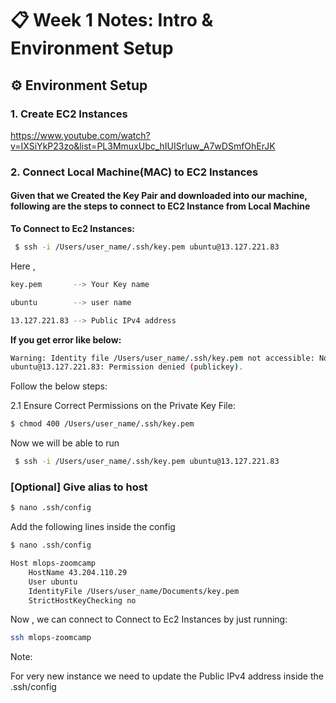 # 📋 Week 1 Notes: Intro & Environment Setup


## ⚙ Environment Setup 


### 1. Create EC2 Instances

https://www.youtube.com/watch?v=IXSiYkP23zo&list=PL3MmuxUbc_hIUISrluw_A7wDSmfOhErJK 

### 2. Connect Local Machine(MAC) to EC2 Instances

#### Given that we Created the Key Pair and downloaded into our machine, following are the steps to connect to EC2 Instance from Local Machine

**To Connect to Ec2 Instances:**

```sh
 $ ssh -i /Users/user_name/.ssh/key.pem ubuntu@13.127.221.83
```

Here ,

```sh
key.pem       --> Your Key name

ubuntu        --> user name

13.127.221.83 --> Public IPv4 address
```


**If you get error like below:**
```sh
Warning: Identity file /Users/user_name/.ssh/key.pem not accessible: No such file or directory.
ubuntu@13.127.221.83: Permission denied (publickey).
```

Follow the below steps:

2.1 Ensure Correct Permissions on the Private Key File:

```sh
$ chmod 400 /Users/user_name/.ssh/key.pem
```

Now we will be able to run 

```sh
 $ ssh -i /Users/user_name/.ssh/key.pem ubuntu@13.127.221.83
```

### [Optional] Give alias to host

```sh
$ nano .ssh/config
```

Add the following lines inside the config

```sh
$ nano .ssh/config
```

```sh
Host mlops-zoomcamp
    HostName 43.204.110.29
    User ubuntu
    IdentityFile /Users/user_name/Documents/key.pem
    StrictHostKeyChecking no
```

Now , we can connect to Connect to Ec2 Instances by just running:

```sh
ssh mlops-zoomcamp
```

Note:

For very new instance we need to update the Public IPv4 address inside the .ssh/config


